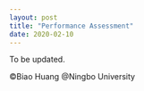 ```yaml
---
layout: post
title: "Performance Assessment"
date: 2020-02-10
---
```


To be updated.

©Biao Huang @Ningbo University
